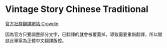 # Vintage Story Chinese Traditional

[官方社群翻譯網站 Crowdin](https://crowdin.com/project/vintage-story-game/zh-TW)

因為官方只要調整部分文字，已翻譯的就會被覆蓋掉，導致需要重新翻譯，所以開啟此專案為正體中文翻譯版控。
